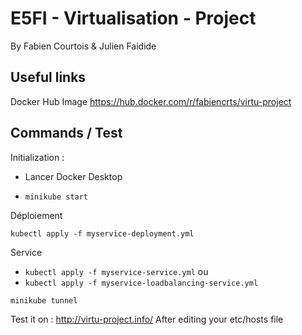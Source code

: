 
# E5FI - Virtualisation -  Project
By Fabien Courtois & Julien Faidide
## Useful links
Docker Hub Image
https://hub.docker.com/r/fabiencrts/virtu-project


## Commands / Test
Initialization : 

 - Lancer Docker Desktop
    
 - `minikube start`

Déploiement
    
    kubectl apply -f myservice-deployment.yml
Service

 - `kubectl apply -f myservice-service.yml`
 ou
 - `kubectl apply -f myservice-loadbalancing-service.yml`


`minikube tunnel`

 Test it on : http://virtu-project.info/
 After editing your etc/hosts file


